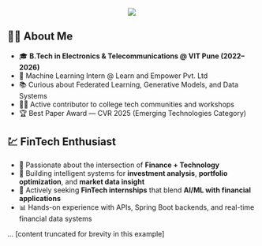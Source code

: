 
<!-- Profile Banner -->
<p align="center">
  <img src="https://capsule-render.vercel.app/api?type=waving&color=0:4e54c8,100:8f94fb&height=160&section=header&text=Hi%20there!%20I'm%20Arya%20Doshi%20🚀&fontSize=30&fontAlignY=35&desc=Machine%20Learning%20%7C%20Java%20%7C%20Cloud%20%7C%20Student%20Researcher&descAlignY=55" />
</p>

## 👨‍🎓 About Me

- 🎓 **B.Tech in Electronics & Telecommunications @ VIT Pune (2022–2026)**
- 🤖 Machine Learning Intern @ Learn and Empower Pvt. Ltd
- 📚 Curious about Federated Learning, Generative Models, and Data Systems
- 🧑‍🏫 Active contributor to college tech communities and workshops
- 🏆 Best Paper Award — CVR 2025 (Emerging Technologies Category)

## 💹 FinTech Enthusiast

- 🏦 Passionate about the intersection of **Finance + Technology**
- 💸 Building intelligent systems for **investment analysis**, **portfolio optimization**, and **market data insight**
- 🚀 Actively seeking **FinTech internships** that blend **AI/ML with financial applications**
- 📊 Hands-on experience with APIs, Spring Boot backends, and real-time financial data systems

... [content truncated for brevity in this example]
